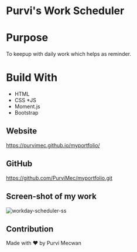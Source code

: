 # Purvi's Work Scheduler

# Purpose
To keepup with daily work which helps as reminder.

# Build With
* HTML
* CSS
*JS
* Moment.js
* Bootstrap

## Website
https://purvimec.github.io/myportfolio/

## GitHub
https://github.com/PurviMec/myportfolio.git

## Screen-shot of my work
![workday-scheduler-ss](https://user-images.githubusercontent.com/86253830/134818460-c05c4537-efa8-49a7-a608-d3d9414dd954.png)


## Contribution
Made with ❤️ by Purvi Mecwan
